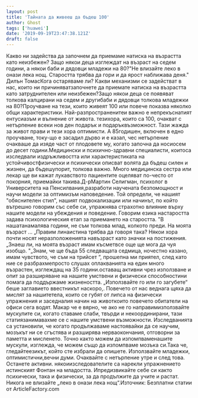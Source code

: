 ```yaml
---
layout: post
title: 'Тайната да живееш да бъдеш 100'
author: Ghost
tags: ['huawei']
date: '2019-09-19T23:47:38.121Z'
draft: false
---
```


Какво ни задейства да започнем да приемаме натиска на възрастта като неизбежен? Защо някои деца изглеждат на възраст на седем години, а някои баби и дядовци младежи на 80?"Не влизайте леко в онази лека нощ. Старостта трябва да гори и да ярост наближава деня." Дилън ТомасКога остаряваме ли? Какви механизми се задействат в нас, които ни причиняватзапочнете да приемате натиска на възрастта като затруднителен или неизбежен?Защо някои деца се появяват толкова калцирани на седем и другибаби и дядовци толкова младежки на 80?Проучване на тези, които живеят 100 или повече показва няколко общи характеристики. Най-разпространенитеи важно е непрекъснатият ентусиазъм и вълнение от живота. тезихора, които са 100, очакват с нетърпение всеки нов ден подарък и подаръквъзможност. Тази жажда за живот прави и тези хора оптимисти. А 85годишен, включен в едно проучване, току-що е засадил дърво и е казал, чес нетърпение очакваше да изяде част от плодовете му, когато започна да носиосем до десет години.Медицински и психично-здравни специалисти, коитоса изследвали издръжливостта или характеристиката на устойчивостфизически и психически описват волята да бъдеш силен и жизнен, да бъдешупорит, толкова важно. Много медицинска сестра или лекар ще ви кажат лукавството пациентите оцеляват по-често от покорния, приемайки такива.Д-рМартин Селигман, психолог в Университета на Пенсилвания,разработи научената безпомощност и научи модели за оптимизъм наповедение. Той определи, че нашият "обяснителен стил", нашият подвокализации или начинът, по който вътрешно говорим със себе си, упражнява страхотно влияние върху нашите модели на убеждения и поведение. Говорим езика настаростта задава психологическия етап за приемането на старостта. "В нашатанамалява години, не съм толкова млад, колкото преди. На моята възраст ... „Правим линаистина трябва да говоря така? Някои хора почти носят неразположенията навъзраст като значки на постижения. „Знаеш ли, на моята възраст имам късметвсе още ще мога да чуя изобщо. "„Знам, че ще бъда 55 следващата седмица, ночестно казано, имам чувството, че съм на трийсет “, прошепна ми приятел, след като ние се разбрахмепросто слушах оплакванията на един много възрастен, изглеждащ на 35 години.оставащ активни чрез използване и опит за разширяване на нашите умствени и физически способностини помага да поддържаме жизнеността. „Използвайте го или го загубете“ беше заглавието ввестникът наскоро,. Повечето от нас веднага щяха да мислят за нашитетела, които се губят от липса на физически упражнения и заседналия начин на животкоито повечето обитатели на офиси сега водят. Макар че е вярно, че ако не го направимизползвайте мускулите си, когато ставаме слаби, твърди и некоординирани, тази статиязанимавахме се с нашите умствени възможности. Изследванията са установили, че когато продължаваме настоявайки да се научим, мозъкът ни се сгъстява и разширява нерваокончания, отговорни за паметта и мисленето. Точно както можем да изпомпваменашите мускули, изглежда, че можем също да изпомпваме мозъка си.Така че, гледайтеезикът, който сте избрали да опишете. Използвайте младежки, оптимистични,вечни думи. Очаквайте с нетърпение утре и след това. Останете активни. някоиизследователите са нарекли упражнението истинският Фонтан на младостта. Ипредизвикайте себе си както психически, така и физически, за да продължите да учите и растат. Никога не влизайте „леко в онази лека нощ“.Източник: Безплатни статии от ArticleFactory.com
